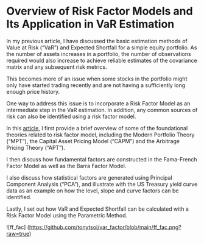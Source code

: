 # Overview of Risk Factor Models and Its Application in VaR Estimation
In my previous article, I have discussed the basic estimation methods of Value at Risk (“VaR”) and Expected Shortfall for a simple equity portfolio. As the number of assets increases in a portfolio, the number of observations required would also increase to achieve reliable estimates of the covariance matrix and any subsequent risk metrics.

This becomes more of an issue when some stocks in the portfolio might only have started trading recently and are not having a sufficiently long enough price history.

One way to address this issue is to incorporate a Risk Factor Model as an intermediate step in the VaR estimation. In addition, any common sources of risk can also be identified using a risk factor model.

In this <a href=https://medium.com/@tsoiyingkit/overview-of-risk-factor-model-and-its-application-in-var-estimation-8eff11f90bef>article</a>, I first provide a brief overview of some of the foundational theories related to risk factor model, including the Modern Portfolio Theory (“MPT”), the Capital Asset Pricing Model (“CAPM”) and the Arbitrage Pricing Theory (“APT”).

I then discuss how fundamental factors are constructed in the Fama-French Factor Model as well as the Barra Factor Model.

I also discuss how statistical factors are generated using Principal Component Analysis (“PCA”), and illustrate with the US Treasury yield curve data as an example on how the level, slope and curve factors can be identified. 

Lastly, I set out how VaR and Expected Shortfall can be calculated with a Risk Factor Model using the Parametric Method.

![ff_fac]
(https://github.com/tonytsoi/var_factor/blob/main/ff_fac.png?raw=true)

